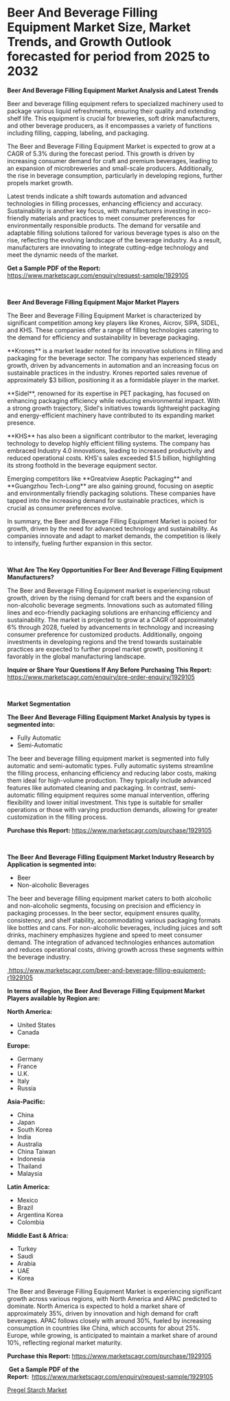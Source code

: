 <p><h1>Beer And Beverage Filling Equipment Market Size, Market Trends, and Growth Outlook forecasted for period from 2025 to 2032</h1></p><p><strong>Beer And Beverage Filling Equipment Market Analysis and Latest Trends</strong></p>
<p><p>Beer and beverage filling equipment refers to specialized machinery used to package various liquid refreshments, ensuring their quality and extending shelf life. This equipment is crucial for breweries, soft drink manufacturers, and other beverage producers, as it encompasses a variety of functions including filling, capping, labeling, and packaging.</p><p>The Beer and Beverage Filling Equipment Market is expected to grow at a CAGR of 5.3% during the forecast period. This growth is driven by increasing consumer demand for craft and premium beverages, leading to an expansion of microbreweries and small-scale producers. Additionally, the rise in beverage consumption, particularly in developing regions, further propels market growth. </p><p>Latest trends indicate a shift towards automation and advanced technologies in filling processes, enhancing efficiency and accuracy. Sustainability is another key focus, with manufacturers investing in eco-friendly materials and practices to meet consumer preferences for environmentally responsible products. The demand for versatile and adaptable filling solutions tailored for various beverage types is also on the rise, reflecting the evolving landscape of the beverage industry. As a result, manufacturers are innovating to integrate cutting-edge technology and meet the dynamic needs of the market.</p></p>
<p><strong>Get a Sample PDF of the Report:&nbsp;</strong> <a href="https://www.marketscagr.com/enquiry/request-sample/1929105?utm_campaign=2116&utm_medium=2&utm_source=Github&utm_content=ia&utm_term=29032025&utm_id=beer-and-beverage-filling-equipment">https://www.marketscagr.com/enquiry/request-sample/1929105</a></p>
<p>&nbsp;</p>
<p><strong>Beer And Beverage Filling Equipment Major Market Players</strong></p>
<p><p>The Beer and Beverage Filling Equipment Market is characterized by significant competition among key players like Krones, Aicrov, SIPA, SIDEL, and KHS. These companies offer a range of filling technologies catering to the demand for efficiency and sustainability in beverage packaging.</p><p>**Krones** is a market leader noted for its innovative solutions in filling and packaging for the beverage sector. The company has experienced steady growth, driven by advancements in automation and an increasing focus on sustainable practices in the industry. Krones reported sales revenue of approximately $3 billion, positioning it as a formidable player in the market.</p><p>**Sidel**, renowned for its expertise in PET packaging, has focused on enhancing packaging efficiency while reducing environmental impact. With a strong growth trajectory, Sidel's initiatives towards lightweight packaging and energy-efficient machinery have contributed to its expanding market presence.</p><p>**KHS** has also been a significant contributor to the market, leveraging technology to develop highly efficient filling systems. The company has embraced Industry 4.0 innovations, leading to increased productivity and reduced operational costs. KHS's sales exceeded $1.5 billion, highlighting its strong foothold in the beverage equipment sector.</p><p>Emerging competitors like **Greatview Aseptic Packaging** and **Guangzhou Tech-Long** are also gaining ground, focusing on aseptic and environmentally friendly packaging solutions. These companies have tapped into the increasing demand for sustainable practices, which is crucial as consumer preferences evolve.</p><p>In summary, the Beer and Beverage Filling Equipment Market is poised for growth, driven by the need for advanced technology and sustainability. As companies innovate and adapt to market demands, the competition is likely to intensify, fueling further expansion in this sector.</p></p>
<p>&nbsp;</p>
<p><strong>What Are The Key Opportunities For Beer And Beverage Filling Equipment Manufacturers?</strong></p>
<p><p>The Beer and Beverage Filling Equipment market is experiencing robust growth, driven by the rising demand for craft beers and the expansion of non-alcoholic beverage segments. Innovations such as automated filling lines and eco-friendly packaging solutions are enhancing efficiency and sustainability. The market is projected to grow at a CAGR of approximately 6% through 2028, fueled by advancements in technology and increasing consumer preference for customized products. Additionally, ongoing investments in developing regions and the trend towards sustainable practices are expected to further propel market growth, positioning it favorably in the global manufacturing landscape.</p></p>
<p><strong>Inquire or Share Your Questions If Any Before Purchasing This Report:</strong> <a href="https://www.marketscagr.com/enquiry/pre-order-enquiry/1929105?utm_campaign=2116&utm_medium=2&utm_source=Github&utm_content=ia&utm_term=29032025&utm_id=beer-and-beverage-filling-equipment">https://www.marketscagr.com/enquiry/pre-order-enquiry/1929105</a></p>
<p>&nbsp;</p>
<p><strong>Market Segmentation</strong></p>
<p><strong>The Beer And Beverage Filling Equipment Market Analysis by types is segmented into:</strong></p>
<p><ul><li>Fully Automatic</li><li>Semi-Automatic</li></ul></p>
<p><p>The beer and beverage filling equipment market is segmented into fully automatic and semi-automatic types. Fully automatic systems streamline the filling process, enhancing efficiency and reducing labor costs, making them ideal for high-volume production. They typically include advanced features like automated cleaning and packaging. In contrast, semi-automatic filling equipment requires some manual intervention, offering flexibility and lower initial investment. This type is suitable for smaller operations or those with varying production demands, allowing for greater customization in the filling process.</p></p>
<p><strong>Purchase this Report:&nbsp;</strong><a href="https://www.marketscagr.com/purchase/1929105?utm_campaign=2116&utm_medium=2&utm_source=Github&utm_content=ia&utm_term=29032025&utm_id=beer-and-beverage-filling-equipment">https://www.marketscagr.com/purchase/1929105</a></p>
<p>&nbsp;</p>
<p><strong>The Beer And Beverage Filling Equipment Market Industry Research by Application is segmented into:</strong></p>
<p><ul><li>Beer</li><li>Non-alcoholic Beverages</li></ul></p>
<p><p>The beer and beverage filling equipment market caters to both alcoholic and non-alcoholic segments, focusing on precision and efficiency in packaging processes. In the beer sector, equipment ensures quality, consistency, and shelf stability, accommodating various packaging formats like bottles and cans. For non-alcoholic beverages, including juices and soft drinks, machinery emphasizes hygiene and speed to meet consumer demand. The integration of advanced technologies enhances automation and reduces operational costs, driving growth across these segments within the beverage industry.</p></p>
<p><a href="https://www.marketscagr.com/beer-and-beverage-filling-equipment-r1929105?utm_campaign=2116&utm_medium=2&utm_source=Github&utm_content=ia&utm_term=29032025&utm_id=beer-and-beverage-filling-equipment">&nbsp;https://www.marketscagr.com/beer-and-beverage-filling-equipment-r1929105</a></p>
<p><strong>In terms of Region, the Beer And Beverage Filling Equipment Market Players available by Region are:</strong></p>
<p>
    <p> <strong> North America: </strong>
        <ul>
            <li>United States</li>
            <li>Canada</li>
        </ul>
        </p> 
    <p> <strong> Europe: </strong>
        <ul>
            <li>Germany</li>
            <li>France</li>
            <li>U.K.</li>
            <li>Italy</li>
            <li>Russia</li>
        </ul>
        </p> 
    <p> <strong> Asia-Pacific: </strong>
        <ul>
            <li>China</li>
            <li>Japan</li>
            <li>South Korea</li>
            <li>India</li>
            <li>Australia</li>
            <li>China Taiwan</li>
            <li>Indonesia</li>
            <li>Thailand</li>
            <li>Malaysia</li>
        </ul>
        </p> 
    <p> <strong> Latin America: </strong>
        <ul>
            <li>Mexico</li>
            <li>Brazil</li>
            <li>Argentina Korea</li>
            <li>Colombia</li>
        </ul>
        </p> 
    <p> <strong> Middle East & Africa: </strong>
        <ul>
            <li>Turkey</li>
            <li>Saudi</li>
            <li>Arabia</li>
            <li>UAE</li>
            <li>Korea</li>
        </ul>
    </p>
    </p>
<p><p>The Beer and Beverage Filling Equipment Market is experiencing significant growth across various regions, with North America and APAC predicted to dominate. North America is expected to hold a market share of approximately 35%, driven by innovation and high demand for craft beverages. APAC follows closely with around 30%, fueled by increasing consumption in countries like China, which accounts for about 25%. Europe, while growing, is anticipated to maintain a market share of around 10%, reflecting regional market maturity.</p></p>
<p><strong>Purchase this Report: </strong><a href="https://www.marketscagr.com/purchase/1929105?utm_campaign=2116&utm_medium=2&utm_source=Github&utm_content=ia&utm_term=29032025&utm_id=beer-and-beverage-filling-equipment">https://www.marketscagr.com/purchase/1929105</a></p>
<p>&nbsp;<strong>Get a Sample PDF of the Report:&nbsp;&nbsp;</strong><a href="https://www.marketscagr.com/enquiry/request-sample/1929105?utm_campaign=2116&utm_medium=2&utm_source=Github&utm_content=ia&utm_term=29032025&utm_id=beer-and-beverage-filling-equipment">https://www.marketscagr.com/enquiry/request-sample/1929105</a></p>
<p><strong></strong></p>
<p><p><a href="https://github.com/luckyshygirl/Market-Research-Report-List-7/blob/main/pregel-starch-market.md?utm_campaign=2116&utm_medium=2&utm_source=Github&utm_content=ia&utm_term=29032025&utm_id=beer-and-beverage-filling-equipment">Pregel Starch Market</a></p></p>